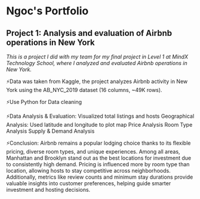 # Ngoc's Portfolio
## Project 1: Analysis and evaluation of Airbnb operations in New York

*This is a project I did with my team for my final project in Level 1 at MindX Technology School, where I analyzed and evaluated Airbnb operations in New York.*

⚡️Data was taken from Kaggle, the project analyzes Airbnb activity in New York using the AB_NYC_2019 dataset (16 columns, ~49K rows).

⚡️Use Python for Data cleaning 

⚡️Data Analysis & Evaluation: 
     Visualized total listings and hosts
     Geographical Analysis: Used latitude and longitude to plot map
     Price Analysis
     Room Type Analysis
     Supply & Demand Analysis

⚡️Conclusion: Airbnb remains a popular lodging choice thanks to its flexible pricing, diverse room types, and unique experiences. Among all areas, Manhattan and Brooklyn stand out as the best locations for investment due to consistently high demand. Pricing is influenced more by room type than location, allowing hosts to stay competitive across neighborhoods. Additionally, metrics like review counts and minimum stay durations provide valuable insights into customer preferences, helping guide smarter investment and hosting decisions.

